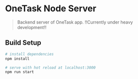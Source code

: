 # OneTask Node Server

> Backend server of OneTask app. !!Currently under heavy development!!

## Build Setup

``` bash
# install dependencies
npm install

# serve with hot reload at localhost:3000
npm run start
